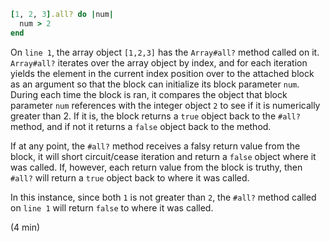 ````ruby
[1, 2, 3].all? do |num|
  num > 2
end
````

On `line 1`, the array object `[1,2,3]` has the `Array#all?` method called on it. `Array#all?` iterates over the array object by index, and for each iteration yields the element in the current index position over to the attached block as an argument so that the block can initialize its block parameter `num`. During each time the block is ran, it compares the object that block parameter `num` references with the integer object `2` to see if it is numerically greater than 2. If it is, the block returns a `true` object back to the `#all?` method, and if not it returns a `false` object back to the method. 

If at any point, the `#all?` method receives a falsy return value from the block, it will short circuit/cease iteration and return a `false` object where it was called. If, however, each return value from the block is truthy, then `#all?` will return a `true` object back to where it was called.

In this instance, since both `1` is not greater than `2`, the `#all?` method called on `line 1` will return `false` to where it was called.

(4 min)